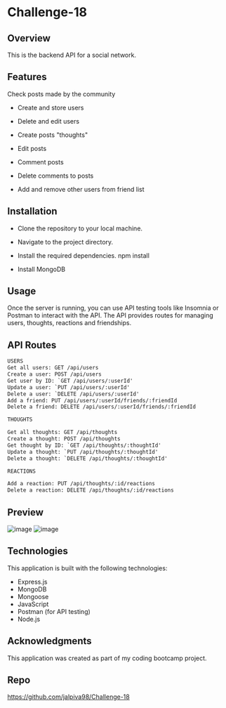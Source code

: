 # Challenge-18

## Overview
This is the backend API for a social network.

## Features
Check posts made by the community

* Create and store users

* Delete and edit users

* Create posts "thoughts"

* Edit posts

* Comment posts
  
* Delete comments to posts

* Add and remove other users from friend list

## Installation

* Clone the repository to your local machine.

* Navigate to the project directory.

* Install the required dependencies.
  npm install

* Install MongoDB

## Usage
Once the server is running, you can use API testing tools like Insomnia or Postman to interact with the API. The API provides routes for managing users, thoughts, reactions and friendships.

## API Routes

```md
USERS
Get all users: GET /api/users
Create a user: POST /api/users
Get user by ID: `GET /api/users/:userId'
Update a user: `PUT /api/users/:userId'
Delete a user: `DELETE /api/users/:userId'
Add a friend: PUT /api/users/:userId/friends/:friendId
Delete a friend: DELETE /api/users/:userId/friends/:friendId
```
```md
THOUGHTS

Get all thoughts: GET /api/thoughts
Create a thought: POST /api/thoughts
Get thought by ID: `GET /api/thoughts/:thoughtId'
Update a thought: `PUT /api/thoughts/:thoughtId'
Delete a thought: `DELETE /api/thoughts/:thoughtId'
```
```md
REACTIONS

Add a reaction: PUT /api/thoughts/:id/reactions
Delete a reaction: DELETE /api/thoughts/:id/reactions 
```

## Preview
![image](https://github.com/jalpiva98/Challenge-18/assets/108430639/031609f7-e307-4a9d-b61c-cfa89a31eee7)
![image](https://github.com/jalpiva98/Challenge-18/assets/108430639/2fffd6c0-8e0b-46a3-aecf-6c2394f65e98)


## Technologies
This application is built with the following technologies:

* Express.js
* MongoDB
* Mongoose
* JavaScript
* Postman (for API testing)
* Node.js

## Acknowledgments
This application was created as part of my coding bootcamp project.


## Repo
https://github.com/jalpiva98/Challenge-18
